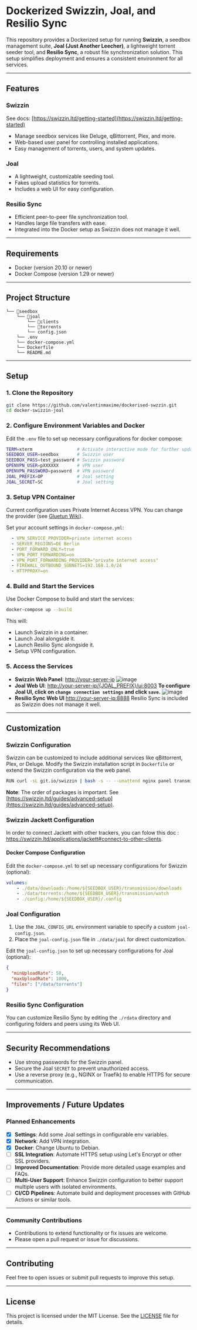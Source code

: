 # Dockerized Swizzin, Joal, and Resilio Sync

This repository provides a Dockerized setup for running **Swizzin**, a seedbox management suite, **Joal (Just Another Leecher)**, a lightweight torrent seeder tool, and **Resilio Sync**, a robust file synchronization solution. This setup simplifies deployment and ensures a consistent environment for all services.

---

## Features

### Swizzin

See docs: [https://swizzin.ltd/getting-started](https://swizzin.ltd/getting-started)

- Manage seedbox services like Deluge, qBittorrent, Plex, and more.
- Web-based user panel for controlling installed applications.
- Easy management of torrents, users, and system updates.

### Joal

- A lightweight, customizable seeding tool.
- Fakes upload statistics for torrents.
- Includes a web UI for easy configuration.

### Resilio Sync

- Efficient peer-to-peer file synchronization tool.
- Handles large file transfers with ease.
- Integrated into the Docker setup as Swizzin does not manage it well.

---

## Requirements

- Docker (version 20.10 or newer)
- Docker Compose (version 1.29 or newer)

---

## Project Structure

```
└── 📁seedbox
    └── 📁joal
        └── 📁clients
        └── 📁torrents
        └── config.json
    └── .env
    └── docker-compose.yml
    └── Dockerfile
    └── README.md
```

---

## Setup

### 1. Clone the Repository

```bash
git clone https://github.com/valentinmaxime/dockerised-swzzin.git
cd docker-swizzin-joal
```

### 2. Configure Environment Variables and Docker

Edit the `.env` file to set up necessary configurations for docker compose:

```bash
TERM=xterm                 # Activate interactive mode for further updates
SEEDBOX_USER=seedbox       # Swizzin user
SEEDBOX_PASS=test_password # Swizzin password
OPENVPN_USER=pXXXXXX       # VPN user
OPENVPN_PASSWORD=password  # VPN password
JOAL_PREFIX=OP             # Joal setting
JOAL_SECRET=SC             # Joal setting
```

### 3. Setup VPN Container

Current configuration uses Private Internet Access VPN. You can change the provider (see [Gluetun Wiki](https://github.com/qdm12/gluetun-wiki/tree/main/setup/providers)).

Set your account settings in `docker-compose.yml`:

```yml
  - VPN_SERVICE_PROVIDER=private internet access
  - SERVER_REGIONS=DE Berlin
  - PORT_FORWARD_ONLY=true
  - VPN_PORT_FORWARDING=on
  - VPN_PORT_FORWARDING_PROVIDER="private internet access"
  - FIREWALL_OUTBOUND_SUBNETS=192.168.1.0/24
  - HTTPPROXY=on
```

### 4. Build and Start the Services

Use Docker Compose to build and start the services:

```bash
docker-compose up --build
```

This will:
- Launch Swizzin in a container.
- Launch Joal alongside it.
- Launch Resilio Sync alongside it.
- Setup VPN configuration.

### 5. Access the Services

- **Swizzin Web Panel**: [http://your-server-ip](http://your-server-ip)
  ![image](swizzin.PNG)
- **Joal Web UI**: [http://your-server-ip/{JOAL_PREFIX}/ui:8003](http://your-server-ip/{JOAL_PREFIX}/ui:8003)
  **To configure Joal UI, click on `change connection settings` and click `save`.**
  ![image](joal_conf.PNG)
- **Resilio Sync Web UI** [http://your-server-ip:8888](http://your-server-ip:8888)
Resilio Sync is included as Swizzin does not manage it well.

---

## Customization

### Swizzin Configuration
Swizzin can be customized to include additional services like qBittorrent, Plex, or Deluge. Modify the Swizzin installation script in `Dockerfile` or extend the Swizzin configuration via the web panel.

```bash
RUN curl -sL git.io/swizzin | bash -s -- --unattend nginx panel transmission radarr sonarr --user $SEEDBOX_USER --pass $SEEDBOX_PASS
```

**Note**: The order of packages is important. See [https://swizzin.ltd/guides/advanced-setup](https://swizzin.ltd/guides/advanced-setup).

### Swizzin Jackett Configuration

In order to connect Jackett with other trackers, you can folow this doc : https://swizzin.ltd/applications/jackett#connect-to-other-clients.

#### Docker Compose Configuration

Edit the `docker-compose.yml` to set up necessary configurations for Swizzin (optional):

```yml
volumes:
    - ./data/downloads:/home/${SEEDBOX_USER}/transmission/downloads
    - ./data/torrents:/home/${SEEDBOX_USER}/transmission/watch
    - ./config:/home/${SEEDBOX_USER}/.config
```


### Joal Configuration
1. Use the `JOAL_CONFIG_URL` environment variable to specify a custom `joal-config.json`.
2. Place the `joal-config.json` file in `./data/joal` for direct customization.


Edit the `joal-config.json` to set up necessary configurations for Joal (optional):

```json
{
  "minUploadRate": 50,
  "maxUploadRate": 1000,
  "files": ["/data/torrents"]
}
```


### Resilio Sync Configuration
You can customize Resilio Sync by editing the `./rdata` directory and configuring folders and peers using its Web UI.

---

## Security Recommendations

- Use strong passwords for the Swizzin panel.
- Secure the Joal `SECRET` to prevent unauthorized access.
- Use a reverse proxy (e.g., NGINX or Traefik) to enable HTTPS for secure communication.

---

## Improvements / Future Updates

### Planned Enhancements

- [X] **Settings**: Add some Joal settings in configurable env variables.
- [x] **Network**: Add VPN integration.
- [x] **Docker**: Change Ubuntu to Debian.
- [ ] **SSL Integration**: Automate HTTPS setup using Let's Encrypt or other SSL providers.
- [ ] **Improved Documentation**: Provide more detailed usage examples and FAQs.
- [ ] **Multi-User Support**: Enhance Swizzin configuration to better support multiple users with isolated environments.
- [ ] **CI/CD Pipelines**: Automate build and deployment processes with GitHub Actions or similar tools.

---

### Community Contributions

- Contributions to extend functionality or fix issues are welcome.
- Please open a pull request or issue for discussions.

---

## Contributing

Feel free to open issues or submit pull requests to improve this setup.

---

## License

This project is licensed under the MIT License. See the [LICENSE](LICENSE) file for details.

